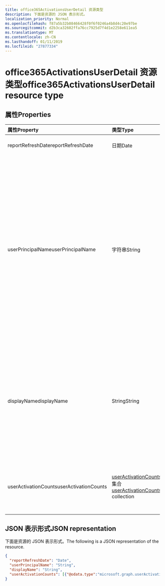 ```yaml
---
title: office365ActivationsUserDetail 资源类型
description: 下面是资源的 JSON 表示形式。
localization_priority: Normal
ms.openlocfilehash: f87a5b32b08466428f0f6f0246a4b8d4c20e97be
ms.sourcegitcommit: d2b3ca32602ffa76cc7925d7f4d1e2258e611ea5
ms.translationtype: MT
ms.contentlocale: zh-CN
ms.lasthandoff: 01/11/2019
ms.locfileid: "27877334"
---
```

# <a name="office365activationsuserdetail-resource-type"></a><span data-ttu-id="7845e-103">office365ActivationsUserDetail 资源类型</span><span class="sxs-lookup"><span data-stu-id="7845e-103">office365ActivationsUserDetail resource type</span></span>

## <a name="properties"></a><span data-ttu-id="7845e-104">属性</span><span class="sxs-lookup"><span data-stu-id="7845e-104">Properties</span></span>

| <span data-ttu-id="7845e-105">属性</span><span class="sxs-lookup"><span data-stu-id="7845e-105">Property</span></span>             | <span data-ttu-id="7845e-106">类型</span><span class="sxs-lookup"><span data-stu-id="7845e-106">Type</span></span>                                     | <span data-ttu-id="7845e-107">Description</span><span class="sxs-lookup"><span data-stu-id="7845e-107">Description</span></span>                              |
| :------------------- | :--------------------------------------- | ---------------------------------------- |
| <span data-ttu-id="7845e-108">reportRefreshDate</span><span class="sxs-lookup"><span data-stu-id="7845e-108">reportRefreshDate</span></span>    | <span data-ttu-id="7845e-109">日期</span><span class="sxs-lookup"><span data-stu-id="7845e-109">Date</span></span>                                     | <span data-ttu-id="7845e-110">内容最晚日期。</span><span class="sxs-lookup"><span data-stu-id="7845e-110">The latest date of the content.</span></span>          |
| <span data-ttu-id="7845e-111">userPrincipalName</span><span class="sxs-lookup"><span data-stu-id="7845e-111">userPrincipalName</span></span>    | <span data-ttu-id="7845e-112">字符串</span><span class="sxs-lookup"><span data-stu-id="7845e-112">String</span></span>                                   | <span data-ttu-id="7845e-113">用户主体名称 (UPN) 的用户。</span><span class="sxs-lookup"><span data-stu-id="7845e-113">The user principal name (UPN) of the user.</span></span> <span data-ttu-id="7845e-114">UPN 是基于 Internet 标准 RFC 822 用户 Internet 风格登录名。</span><span class="sxs-lookup"><span data-stu-id="7845e-114">The UPN is an Internet-style login name for the user based on the Internet standard RFC 822.</span></span> <span data-ttu-id="7845e-115">按照惯例，这应映射到用户的电子邮件名称。</span><span class="sxs-lookup"><span data-stu-id="7845e-115">By convention, this should map to the user's email name.</span></span> <span data-ttu-id="7845e-116">常规格式为 alias@domain，域必须存在于中的已验证域的租户的集合。</span><span class="sxs-lookup"><span data-stu-id="7845e-116">The general format is alias@domain, where domain must be present in the tenant’s collection of verified domains.</span></span> <span data-ttu-id="7845e-117">创建用户时此属性是必需的。</span><span class="sxs-lookup"><span data-stu-id="7845e-117">This property is required when a user is created.</span></span> |
| <span data-ttu-id="7845e-118">displayName</span><span class="sxs-lookup"><span data-stu-id="7845e-118">displayName</span></span>          | <span data-ttu-id="7845e-119">String</span><span class="sxs-lookup"><span data-stu-id="7845e-119">String</span></span>                                   | <span data-ttu-id="7845e-120">用户通讯簿中显示的名称。</span><span class="sxs-lookup"><span data-stu-id="7845e-120">The name displayed in the address book for the user.</span></span> <span data-ttu-id="7845e-121">这通常是用户名字、中间名首字母和姓氏的组合。</span><span class="sxs-lookup"><span data-stu-id="7845e-121">This is usually the combination of the user's first name, middle initial, and last name.</span></span> <span data-ttu-id="7845e-122">此属性在创建用户时是必需的，并且在更新过程中不能清除。</span><span class="sxs-lookup"><span data-stu-id="7845e-122">This property is required when a user is created and it cannot be cleared during updates.</span></span> |
| <span data-ttu-id="7845e-123">userActivationCounts</span><span class="sxs-lookup"><span data-stu-id="7845e-123">userActivationCounts</span></span> | <span data-ttu-id="7845e-124">[userActivationCounts](../resources/useractivationcounts.md)集合</span><span class="sxs-lookup"><span data-stu-id="7845e-124">[userActivationCounts](../resources/useractivationcounts.md) collection</span></span> | <span data-ttu-id="7845e-125">用户的最新的产品激活计算的所有已分配的产品类型的所有平台上。</span><span class="sxs-lookup"><span data-stu-id="7845e-125">The user's latest product activation counts on all the platforms for all the assigned product types.</span></span> |

## <a name="json-representation"></a><span data-ttu-id="7845e-126">JSON 表示形式</span><span class="sxs-lookup"><span data-stu-id="7845e-126">JSON representation</span></span>

<span data-ttu-id="7845e-127">下面是资源的 JSON 表示形式。</span><span class="sxs-lookup"><span data-stu-id="7845e-127">The following is a JSON representation of the resource.</span></span>

<!-- {
  "blockType": "resource",
  "@odata.type": "microsoft.graph.office365ActivationsUserDetail"
} -->

```json
{
  "reportRefreshDate": "Date", 
  "userPrincipalName": "String", 
  "displayName": "String", 
  "userActivationCounts": [{"@odata.type":"microsoft.graph.userActivationCounts"}]
}
```
